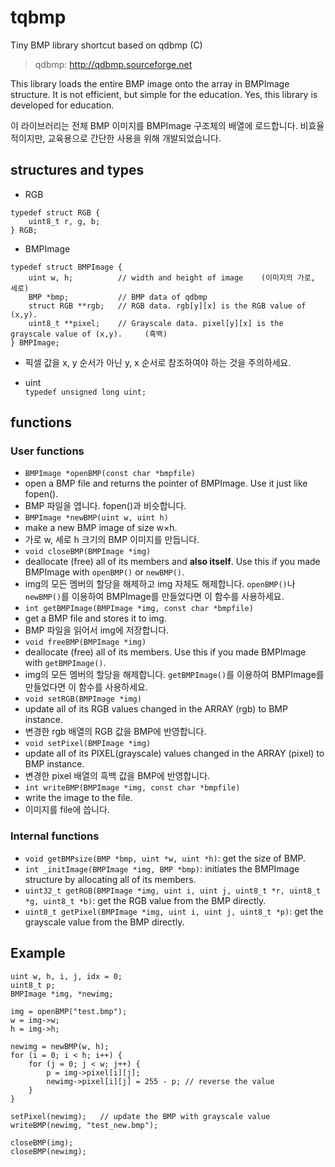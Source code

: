 # tqbmp
Tiny BMP library shortcut based on qdbmp (C)
> qdbmp: http://qdbmp.sourceforge.net

This library loads the entire BMP image onto the array in BMPImage structure. It is not efficient, but simple for the education. Yes, this library is developed for education.

이 라이브러리는 전체 BMP 이미지를 BMPImage 구조체의 배열에 로드합니다. 비효율적이지만, 교육용으로 간단한 사용을 위해 개발되었습니다.

## structures and types
 * RGB  
```
typedef struct RGB {
    uint8_t r, g, b;
} RGB;
```
	
 * BMPImage  
```
typedef struct BMPImage {
    uint w, h;			// width and height of image	(이미지의 가로, 세로) 
    BMP *bmp;			// BMP data of qdbmp  
    struct RGB **rgb;	// RGB data. rgb[y][x] is the RGB value of (x,y). 
    uint8_t **pixel;	// Grayscale data. pixel[y][x] is the grayscale value of (x,y). 	(흑백)
} BMPImage;
```
  * 픽셀 값을 x, y 순서가 아닌 y, x 순서로 참조하여야 하는 것을 주의하세요.

 * uint  
`typedef unsigned long uint;` 
	

## functions
### User functions
 * `BMPImage *openBMP(const char *bmpfile)`
  * open a BMP file and returns the pointer of BMPImage. Use it just like fopen(). 
  * BMP 파일을 엽니다. fopen()과 비슷합니다.
 * `BMPImage *newBMP(uint w, uint h)`
  * make a new BMP image of size w×h.
  * 가로 w, 세로 h 크기의 BMP 이미지를 만듭니다.
 * `void closeBMP(BMPImage *img)`
  * deallocate (free) all of its members and **also itself**. Use this if you made BMPImage with `openBMP()` or `newBMP()`.
  * img의 모든 멤버의 할당을 해제하고 img 자체도 해제합니다. `openBMP()`나 `newBMP()`를 이용하여 BMPImage를 만들었다면 이 함수를 사용하세요.
 * `int getBMPImage(BMPImage *img, const char *bmpfile)`
  * get a BMP file and stores it to img.
  * BMP 파일을 읽어서 img에 저장합니다.
 * `void freeBMP(BMPImage *img)`
  * deallocate (free) all of its members. Use this if you made BMPImage with `getBMPImage()`.
  * img의 모든 멤버의 할당을 해제합니다. `getBMPImage()`를 이용하여 BMPImage를 만들었다면 이 함수를 사용하세요.
 * `void setRGB(BMPImage *img)`
  * update all of its RGB values changed in the ARRAY (rgb) to BMP instance.
  * 변경한 rgb 배열의 RGB 값을 BMP에 반영합니다.
 * `void setPixel(BMPImage *img)`
  * update all of its PIXEL(grayscale) values changed in the ARRAY (pixel) to BMP instance.
  * 변경한 pixel 배열의 흑백 값을 BMP에 반영합니다.
 * `int writeBMP(BMPImage *img, const char *bmpfile)`
  * write the image to the file.
  * 이미지를 file에 씁니다.

### Internal functions
 * `void getBMPsize(BMP *bmp, uint *w, uint *h)`: get the size of BMP.
 * `int _initImage(BMPImage *img, BMP *bmp)`: initiates the BMPImage structure by allocating all of its members.
 * `uint32_t getRGB(BMPImage *img, uint i, uint j, uint8_t *r, uint8_t *g, uint8_t *b)`: get the RGB value from the BMP directly.
 * `uint8_t getPixel(BMPImage *img, uint i, uint j, uint8_t *p)`: get the grayscale value from the BMP directly.
 
## Example
```
uint w, h, i, j, idx = 0;
uint8_t p;
BMPImage *img, *newimg;

img = openBMP("test.bmp");
w = img->w;
h = img->h;

newimg = newBMP(w, h);
for (i = 0; i < h; i++) {
	for (j = 0; j < w; j++) {
		p = img->pixel[i][j];
		newimg->pixel[i][j] = 255 - p; // reverse the value
	}
}
 		
setPixel(newimg);	// update the BMP with grayscale value
writeBMP(newimg, "test_new.bmp");

closeBMP(img);
closeBMP(newimg);
```
 
 